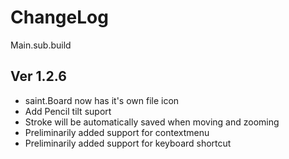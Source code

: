 # ChangeLog

Main.sub.build

## Ver 1.2.6

- saint.Board now has it's own file icon
- Add Pencil tilt suport
- Stroke will be automatically saved when moving and zooming
- Preliminarily added support for contextmenu
- Preliminarily added support for keyboard shortcut

